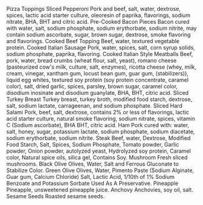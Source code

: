 Pizza Toppings
Sliced Pepperoni
Pork and beef, salt, water, dextrose, spices, lactic acid starter culture, oleoresin of paprika, flavorings, sodium nitrate, BHA, BHT and citric acid.
Pre-Cooked Bacon Pieces
Bacon cured with water, salt, sodium phosphate, sodium erythorbate, sodium nitrite, may contain sodium ascorbate, sugar, brown sugar, dextrose, smoke flavoring and flavorings.
Cooked Beef Topping
Beef, water, textured vegetable protein.
Cooked Italian Sausage
Pork, water, spices, salt, corn syrup solids, sodium phosphate, paprika, flavoring.
Cooked Italian Style Meatballs
Beef, pork, water, bread crumbs (wheat flour, salt, yeast), romano cheese (pasteurized cow's milk, culture, salt, enzymes), ricotta cheese (whey, milk, cream, vinegar, xantham gum, locust bean gum, guar gum, (stabilizers)), liquid egg whites, textured soy protein (soy protein concentrate, caramel color), salt, dried garlic, spices, parsley, brown sugar, caramel color, disodium inosinate and disodium guanylate, BHA, BHT, citric acid.
Sliced Turkey Breast
Turkey breast, turkey broth, modified food starch, dextrose, salt, sodium lactate, carrageenan, and sodium phosphate.
Sliced Hard Salami
Pork, beef, salt, dextrose, contains 2% or less of flavorings, lactic acid starter culture, natural smoke flavoring, sodium nitrate, spices, vitamin C (Sodium ascorbate), BHA BHT, citric acid.
Ham
Pork cured with: water, salt, honey, sugar, potassium lactate, sodium phosphate, sodium diacetate, sodium erythorbate, sodium nitrite.
Steak
Beef, water, Dextrose, Modified Food Starch, Salt, Spices, Sodium Phosphate, Tomato powder, Garlic powder, Onion powder, autolyzed yeast, Hydrolyzed soy protein, Caramel color, Natural spice oils, silica gel, Contains Soy.
Mushroom
Fresh sliced mushrooms.
Black Olive
Olives, Water, Salt and Ferrous Gluconate to Stabilize Color.
Green Olive
Olives, Water, Pimento Paste (Sodium Alginate, Guar gum, Calcium Chloride) Salt, Lactic Acid, 1/10th of 1% Sodium Benzoate and Potassium Sorbate Used As A Preservative.
Pineapple
Pineapple, unsweetened pineapple juice.
Anchovy
Anchovies, soy oil, salt.
Sesame Seeds
Roasted sesame seeds.
